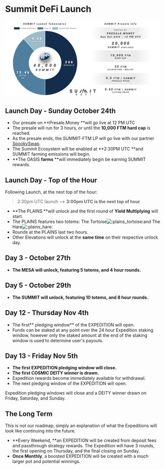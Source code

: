 # Summit DeFi Launch

![](<.gitbook/assets/Initial Tokenomics Breakdown (2).png>)

## Launch Day - Sunday October 24th

* Our presale on **Presale.Money **will go live at 12 PM UTC
* The presale will run for 3 hours, or until the **10,000 FTM hard cap** is reached.
* As the presale ends, the SUMMIT-FTM LP will go live with our partner [SpookySwap](https://spookyswap.finance).
* The Summit Ecosystem will be enabled at **2:30PM UTC **and SUMMIT farming emissions will begin.
* **The OASIS **farms** **will immediately begin be earning SUMMIT rewards.

## Launch Day - Top of the Hour

Following Launch, at the next top of the hour:

> 2:30pm UTC launch --> **3:00pm UTC is the next top of hour**

* **The PLAINS **will unlock and the first round of **Yield Multiplying** will start.&#x20;
* The PLAINS features two totems: The Tortoise![:plains\_tortoise:](https://cdn.discordapp.com/emojis/889257298197901342.png?size=96)and The Hare![:plains\_hare:](https://cdn.discordapp.com/emojis/889257298403405895.png?size=96)&#x20;
* Rounds at the PLAINS last two hours.
* Other Elevations will unlock at the **same time** on their respective unlock day.

## Day 3 - October 27th

* **The MESA will unlock, featuring 5 totems, and 4 hour rounds.**

## Day 5 - October 29th

* **The SUMMIT will unlock, featuring 10 totems, and 8 hour rounds.**

## Day 12 - Thursday Nov 4th

* The first** pledging window** of the EXPEDITION will open.
* Funds can be staked at any point over the 24 hour Expedition staking window, however only the staked amount at the end of the staking window is used to determine user's payouts.

## Day 13 - Friday Nov 5th

* **The first EXPEDITION pledging window will close.**
* **The first COSMIC DEITY winner is drawn.**
* Expedition rewards become immediately available for withdrawal.
* The next pledging window of the EXPEDITION will open.

Expedition pledging windows will close and a DEITY winner drawn on Friday, Saturday, and Sunday.

## The Long Term

This is not our roadmap, simply an explanation of what the Expeditions will look like continuing into the future.

* **Every Weekend, **an EXPEDITION will be created from deposit fees and passthrough strategy rewards. The Expedition will have 3 rounds, the first opening on Thursday, and the final closing on Sunday.
* **Once Monthly**, a boosted EXPEDITION will be created with a much larger pot and potential winnings.




